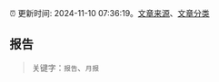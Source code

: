 :alarm_clock: 更新时间: 2024-11-10 07:36:19。[文章来源](/README.md)、[文章分类](/TAGS.md)

## 报告


> 关键字：`报告`、`月报`




